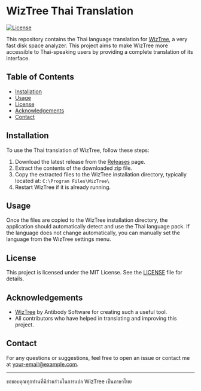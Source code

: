 # WizTree Thai Translation

[![License](https://img.shields.io/badge/license-MIT-blue.svg)](LICENSE)

This repository contains the Thai language translation for [WizTree](https://diskanalyzer.com/), a very fast disk space analyzer. This project aims to make WizTree more accessible to Thai-speaking users by providing a complete translation of its interface.

## Table of Contents
- [Installation](#installation)
- [Usage](#usage)
- [License](#license)
- [Acknowledgements](#acknowledgements)
- [Contact](#contact)

## Installation

To use the Thai translation of WizTree, follow these steps:

1. Download the latest release from the [Releases](https://github.com/shadowsnow124/Wiztree-Thai-Translation/releases) page.
2. Extract the contents of the downloaded zip file.
3. Copy the extracted files to the WizTree installation directory, typically located at: `C:\Program Files\WizTree\`
4. Restart WizTree if it is already running.

## Usage

Once the files are copied to the WizTree installation directory, the application should automatically detect and use the Thai language pack. If the language does not change automatically, you can manually set the language from the WizTree settings menu.

## License

This project is licensed under the MIT License. See the [LICENSE](LICENSE) file for details.

## Acknowledgements

- [WizTree](https://diskanalyzer.com/) by Antibody Software for creating such a useful tool.
- All contributors who have helped in translating and improving this project.

## Contact

For any questions or suggestions, feel free to open an issue or contact me at [your-email@example.com](mailto:your-email@example.com).

---

ขอขอบคุณทุกท่านที่มีส่วนร่วมในการแปล WizTree เป็นภาษาไทย


